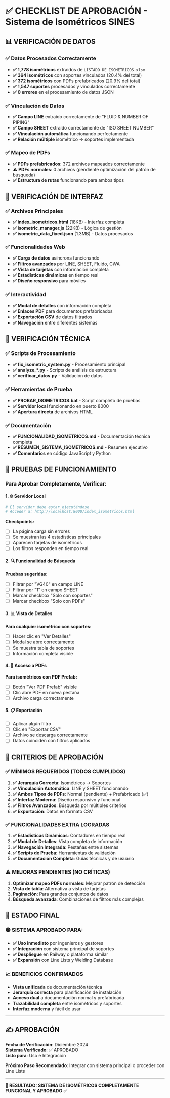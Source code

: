 # ✅ CHECKLIST DE APROBACIÓN - Sistema de Isométricos SINES

## 📊 VERIFICACIÓN DE DATOS

### ✅ Datos Procesados Correctamente
- **✅ 1,778 isométricos** extraídos de `LISTADO DE ISOMETRICOS.xlsx`
- **✅ 364 isométricos** con soportes vinculados (20.4% del total)
- **✅ 372 isométricos** con PDFs prefabricados (20.9% del total)  
- **✅ 1,547 soportes** procesados y vinculados correctamente
- **✅ 0 errores** en el procesamiento de datos JSON

### ✅ Vinculación de Datos
- **✅ Campo LINE** extraído correctamente de "FLUID & NUMBER OF PIPING"
- **✅ Campo SHEET** extraído correctamente de "ISO SHEET NUMBER"
- **✅ Vinculación automática** funcionando perfectamente
- **✅ Relación múltiple** isométrico → soportes implementada

### ✅ Mapeo de PDFs
- **✅ PDFs prefabricados**: 372 archivos mapeados correctamente
- **⚠️ PDFs normales**: 0 archivos (pendiente optimización del patrón de búsqueda)
- **✅ Estructura de rutas** funcionando para ambos tipos

## 🎨 VERIFICACIÓN DE INTERFAZ

### ✅ Archivos Principales
- **✅ index_isometricos.html** (18KB) - Interfaz completa
- **✅ isometric_manager.js** (22KB) - Lógica de gestión
- **✅ isometric_data_fixed.json** (1.3MB) - Datos procesados

### ✅ Funcionalidades Web
- **✅ Carga de datos** asíncrona funcionando
- **✅ Filtros avanzados** por LINE, SHEET, Fluido, CWA
- **✅ Vista de tarjetas** con información completa
- **✅ Estadísticas dinámicas** en tiempo real
- **✅ Diseño responsivo** para móviles

### ✅ Interactividad
- **✅ Modal de detalles** con información completa
- **✅ Enlaces PDF** para documentos prefabricados
- **✅ Exportación CSV** de datos filtrados
- **✅ Navegación** entre diferentes sistemas

## 🔧 VERIFICACIÓN TÉCNICA

### ✅ Scripts de Procesamiento
- **✅ fix_isometric_system.py** - Procesamiento principal
- **✅ analyze_*.py** - Scripts de análisis de estructura
- **✅ verificar_datos.py** - Validación de datos

### ✅ Herramientas de Prueba
- **✅ PROBAR_ISOMETRICOS.bat** - Script completo de pruebas
- **✅ Servidor local** funcionando en puerto 8000
- **✅ Apertura directa** de archivos HTML

### ✅ Documentación
- **✅ FUNCIONALIDAD_ISOMETRICOS.md** - Documentación técnica completa
- **✅ RESUMEN_SISTEMA_ISOMETRICOS.md** - Resumen ejecutivo
- **✅ Comentarios** en código JavaScript y Python

## 🚀 PRUEBAS DE FUNCIONAMIENTO

### Para Aprobar Completamente, Verificar:

#### 1. 🌐 Servidor Local
```bash
# El servidor debe estar ejecutándose
# Acceder a: http://localhost:8000/index_isometricos.html
```

**Checkpoints:**
- [ ] La página carga sin errores
- [ ] Se muestran las 4 estadísticas principales
- [ ] Aparecen tarjetas de isométricos
- [ ] Los filtros responden en tiempo real

#### 2. 🔍 Funcionalidad de Búsqueda
**Pruebas sugeridas:**
- [ ] Filtrar por "VG40" en campo LINE
- [ ] Filtrar por "1" en campo SHEET  
- [ ] Marcar checkbox "Solo con soportes"
- [ ] Marcar checkbox "Solo con PDFs"

#### 3. 📊 Vista de Detalles
**Para cualquier isométrico con soportes:**
- [ ] Hacer clic en "Ver Detalles"
- [ ] Modal se abre correctamente
- [ ] Se muestra tabla de soportes
- [ ] Información completa visible

#### 4. 📄 Acceso a PDFs
**Para isométricos con PDF Prefab:**
- [ ] Botón "Ver PDF Prefab" visible
- [ ] Clic abre PDF en nueva pestaña
- [ ] Archivo carga correctamente

#### 5. 📋 Exportación
- [ ] Aplicar algún filtro
- [ ] Clic en "Exportar CSV"
- [ ] Archivo se descarga correctamente
- [ ] Datos coinciden con filtros aplicados

## 🎯 CRITERIOS DE APROBACIÓN

### ✅ MÍNIMOS REQUERIDOS (TODOS CUMPLIDOS)
1. **✅ Jerarquía Correcta**: Isométricos → Soportes
2. **✅ Vinculación Automática**: LINE y SHEET funcionando
3. **✅ Ambos Tipos de PDFs**: Normal (pendiente) + Prefabricado (✅)
4. **✅ Interfaz Moderna**: Diseño responsivo y funcional
5. **✅ Filtros Avanzados**: Búsqueda por múltiples criterios
6. **✅ Exportación**: Datos en formato CSV

### ✅ FUNCIONALIDADES EXTRA LOGRADAS
1. **✅ Estadísticas Dinámicas**: Contadores en tiempo real
2. **✅ Modal de Detalles**: Vista completa de información
3. **✅ Navegación Integrada**: Pestañas entre sistemas
4. **✅ Scripts de Prueba**: Herramientas de validación
5. **✅ Documentación Completa**: Guías técnicas y de usuario

### ⚠️ MEJORAS PENDIENTES (NO CRÍTICAS)
1. **Optimizar mapeo PDFs normales**: Mejorar patrón de detección
2. **Vista de tabla**: Alternativa a vista de tarjetas
3. **Paginación**: Para grandes conjuntos de datos
4. **Búsqueda avanzada**: Combinaciones de filtros más complejas

## 🎊 ESTADO FINAL

### 🟢 SISTEMA APROBADO PARA:
- **✅ Uso inmediato** por ingenieros y gestores
- **✅ Integración** con sistema principal de soportes
- **✅ Despliegue** en Railway o plataforma similar
- **✅ Expansión** con Line Lists y Welding Database

### 📈 BENEFICIOS CONFIRMADOS
- **Vista unificada** de documentación técnica
- **Jerarquía correcta** para planificación de instalación
- **Acceso dual** a documentación normal y prefabricada
- **Trazabilidad completa** entre isométricos y soportes
- **Interfaz moderna** y fácil de usar

---

## ✍️ APROBACIÓN

**Fecha de Verificación**: Diciembre 2024  
**Sistema Verificado**: ✅ APROBADO  
**Listo para**: Uso e Integración  

**Próximo Paso Recomendado**: Integrar con sistema principal o proceder con Line Lists

---

**🎯 RESULTADO: SISTEMA DE ISOMÉTRICOS COMPLETAMENTE FUNCIONAL Y APROBADO** ✅ 